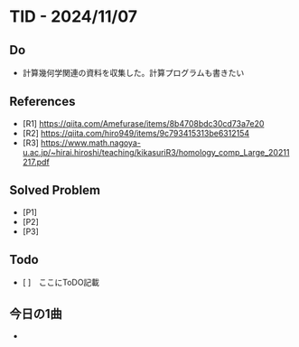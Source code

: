 # TID - 2024/11/07
<!--
## Learnings
- 
- 
-->


## Do
- 計算幾何学関連の資料を収集した。計算プログラムも書きたい

## References
- [R1] https://qiita.com/Amefurase/items/8b4708bdc30cd73a7e20
- [R2] https://qiita.com/hiro949/items/9c793415313be6312154
- [R3] https://www.math.nagoya-u.ac.jp/~hirai.hiroshi/teaching/kikasuriR3/homology_comp_Large_20211217.pdf

## Solved Problem
- [P1] 
- [P2] 
- [P3] 


## Todo
- [ ]　ここにToDO記載

## 今日の1曲
- 
